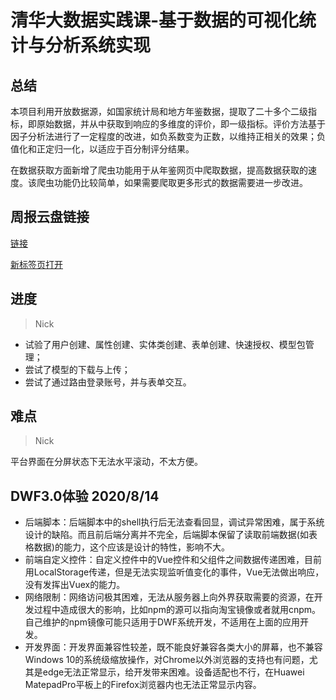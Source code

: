 # 清华大数据实践课-基于数据的可视化统计与分析系统实现
## 总结
本项目利用开放数据源，如国家统计局和地方年鉴数据，提取了二十多个二级指标，即原始数据，并从中获取到响应的多维度的评价，即一级指标。评价方法基于因子分析法进行了一定程度的改进，如负系数变为正数，以维持正相关的效果；负值化和正定归一化，以适应于百分制评分结果。

在数据获取方面新增了爬虫功能用于从年鉴网页中爬取数据，提高数据获取的速度。该爬虫功能仍比较简单，如果需要爬取更多形式的数据需要进一步改进。
## 周报云盘链接
[链接](https://cloud.tsinghua.edu.cn/d/55c390b9538d48679617/)

<a href="https://cloud.tsinghua.edu.cn/d/55c390b9538d48679617/" target="_blank">新标签页打开</a>
## 进度
> Nick
+ 试验了用户创建、属性创建、实体类创建、表单创建、快速授权、模型包管理；
+ 尝试了模型的下载与上传；
+ 尝试了通过路由登录账号，并与表单交互。

## 难点
> Nick

平台界面在分屏状态下无法水平滚动，不太方便。
## DWF3.0体验 2020/8/14
+ 后端脚本：后端脚本中的shell执行后无法查看回显，调试异常困难，属于系统设计的缺陷。而且前后端分离并不完全，后端脚本保留了读取前端数据(如表格数据)的能力，这个应该是设计的特性，影响不大。
+ 前端自定义控件：自定义控件中的Vue控件和父组件之间数据传递困难，目前用LocalStorage传递，但是无法实现监听值变化的事件，Vue无法做出响应，没有发挥出Vuex的能力。
+ 网络限制：网络访问极其困难，无法从服务器上向外界获取需要的资源，在开发过程中造成很大的影响，比如npm的源可以指向淘宝镜像或者就用cnpm。自己维护的npm镜像可能只适用于DWF系统开发，不适用在上面的应用开发。
+ 开发界面：开发界面兼容性较差，既不能良好兼容各类大小的屏幕，也不兼容Windows 10的系统级缩放操作，对Chrome以外浏览器的支持也有问题，尤其是edge无法正常显示，给开发带来困难。设备适配也不行，在Huawei MatepadPro平板上的Firefox浏览器内也无法正常显示内容。
